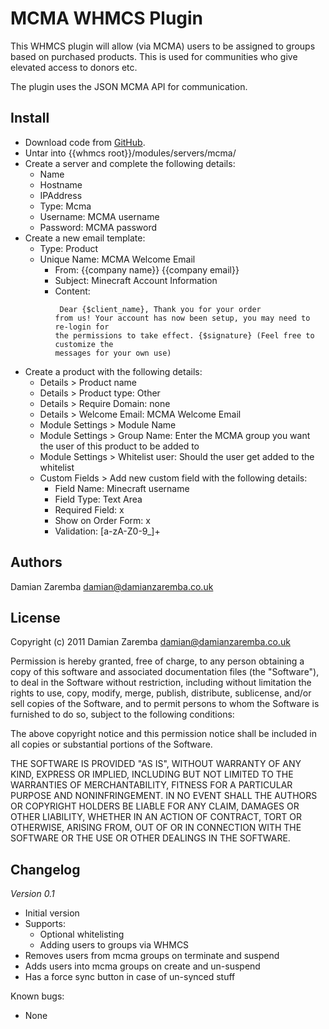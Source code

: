 MCMA WHMCS Plugin
=================
This WHMCS plugin will allow (via MCMA) users to be assigned to groups based on purchased products. This is used for
communities who give elevated access to donors etc.

The plugin uses the JSON MCMA API for communication.

Install
-------
* Download code from [GitHub](https://github.com/DamianZaremba/McMyAdmin-WHMCS/tarball/master).
* Untar into {{whmcs root}}/modules/servers/mcma/
* Create a server and complete the following details:
	* Name
	* Hostname
	* IPAddress
	* Type: Mcma
	* Username: MCMA username
	* Password: MCMA password
* Create a new email template:
	* Type: Product
	* Unique Name: MCMA Welcome Email
		* From: {{company name}} {{company email}}
		* Subject: Minecraft Account Information
		* Content:<pre><code>
			Dear {$client_name},
			Thank you for your order from us! Your account has now been setup, you may need to re-login for the permissions to take effect.
			{$signature}
			(Feel free to customize the messages for your own use)</code></pre>
* Create a product with the following details:
	* Details > Product name
	* Details > Product type: Other
	* Details > Require Domain: none
	* Details > Welcome Email: MCMA Welcome Email
	* Module Settings > Module Name
	* Module Settings > Group Name: Enter the MCMA group you want the user of this product to be added to
	* Module Settings > Whitelist user: Should the user get added to the whitelist
	* Custom Fields > Add new custom field with the following details:
		* Field Name: Minecraft username
		* Field Type: Text Area
		* Required Field: x
		* Show on Order Form: x
		* Validation: [a-zA-Z0-9_]+

Authors
-------
Damian Zaremba <damian@damianzaremba.co.uk>

License
-------
Copyright (c) 2011 Damian Zaremba <damian@damianzaremba.co.uk>

Permission is hereby granted, free of charge, to any person obtaining a copy
of this software and associated documentation files (the "Software"), to deal
in the Software without restriction, including without limitation the rights
to use, copy, modify, merge, publish, distribute, sublicense, and/or sell
copies of the Software, and to permit persons to whom the Software is
furnished to do so, subject to the following conditions:

The above copyright notice and this permission notice shall be included in
all copies or substantial portions of the Software.

THE SOFTWARE IS PROVIDED "AS IS", WITHOUT WARRANTY OF ANY KIND, EXPRESS OR
IMPLIED, INCLUDING BUT NOT LIMITED TO THE WARRANTIES OF MERCHANTABILITY,
FITNESS FOR A PARTICULAR PURPOSE AND NONINFRINGEMENT. IN NO EVENT SHALL THE
AUTHORS OR COPYRIGHT HOLDERS BE LIABLE FOR ANY CLAIM, DAMAGES OR OTHER
LIABILITY, WHETHER IN AN ACTION OF CONTRACT, TORT OR OTHERWISE, ARISING FROM,
OUT OF OR IN CONNECTION WITH THE SOFTWARE OR THE USE OR OTHER DEALINGS IN
THE SOFTWARE.

Changelog
---------
_Version 0.1_

* Initial version
* Supports:
	* Optional whitelisting
	* Adding users to groups via WHMCS
* Removes users from mcma groups on terminate and suspend
* Adds users into mcma groups on create and un-suspend
* Has a force sync button in case of un-synced stuff

Known bugs:

* None
